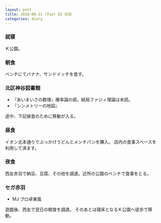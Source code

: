 ```yaml
---
layout: post
title: 2018-08-21 (Tue) 82 日目
categories: diary
---
```


### 就寝

Ｋ公園。

### 朝食

ベンチにてバナナ、サンドイッチを食す。

### 北区神谷図書館

* 『あいまいさの数理』確率論の部。結局ファジィ理論は未読。
* 『シンメトリーの地図』

途中、下記昼食のために移動が入る。

### 昼食

イオン北本通りでぶっかけうどんとメンチパンを購入。
店内の食事スペースを利用して済ます。

### 夜食

西友赤羽で納豆、豆腐、その他を調達。近所の公園のベンチで食事をとる。

### セガ赤羽

* MJ プロ卓東風

遊戯後、西友で翌日の朝食を調達。
そのあとは寝床となるＫ公園へ徒歩で移動。
